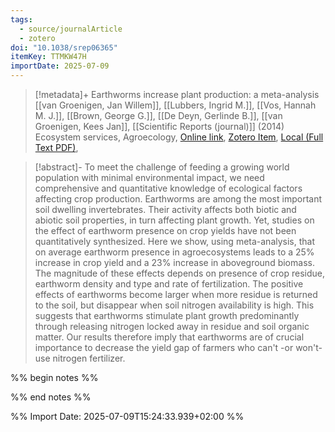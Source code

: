 ```yaml
---
tags:
  - source/journalArticle
  - zotero
doi: "10.1038/srep06365"
itemKey: TTMKW47H
importDate: 2025-07-09
---
```

>[!metadata]+
> Earthworms increase plant production: a meta-analysis
> [[van Groenigen, Jan Willem]], [[Lubbers, Ingrid M.]], [[Vos, Hannah M. J.]], [[Brown, George G.]], [[De Deyn, Gerlinde B.]], [[van Groenigen, Kees Jan]], 
> [[Scientific Reports (journal)]] (2014)
> Ecosystem services, Agroecology, 
> [Online link](https://www.nature.com/articles/srep06365), [Zotero Item](zotero://select/library/items/TTMKW47H), [Local (Full Text PDF)](file://C:/Users/aburg/Documents/references/zotero/storage/CF7ENXAR/vanGroenigen2014_Earthwormsincrease.pdf), 

>[!abstract]-
>To meet the challenge of feeding a growing world population with minimal environmental impact, we need comprehensive and quantitative knowledge of ecological factors affecting crop production. Earthworms are among the most important soil dwelling invertebrates. Their activity affects both biotic and abiotic soil properties, in turn affecting plant growth. Yet, studies on the effect of earthworm presence on crop yields have not been quantitatively synthesized. Here we show, using meta-analysis, that on average earthworm presence in agroecosystems leads to a 25% increase in crop yield and a 23% increase in aboveground biomass. The magnitude of these effects depends on presence of crop residue, earthworm density and type and rate of fertilization. The positive effects of earthworms become larger when more residue is returned to the soil, but disappear when soil nitrogen availability is high. This suggests that earthworms stimulate plant growth predominantly through releasing nitrogen locked away in residue and soil organic matter. Our results therefore imply that earthworms are of crucial importance to decrease the yield gap of farmers who can't -or won't- use nitrogen fertilizer.

%% begin notes %%

%% end notes %%

%% Import Date: 2025-07-09T15:24:33.939+02:00 %%
